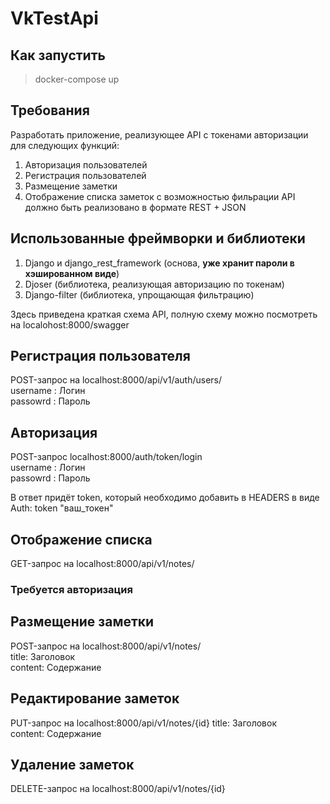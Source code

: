 # VkTestApi  

## Как запустить
> docker-compose up

## Требования  
Разработать приложение, реализующее API с токенами авторизации для следующих функций:  
1. Авторизация пользователей
2. Регистрация пользователей
3. Размещение заметки
4. Отображение списка заметок с возможностью фильрации
API должно быть реализовано в формате REST + JSON

## Использованные фреймворки и библиотеки  
1. Django и django_rest_framework (основа, **уже хранит пароли в хэшированном виде**)
2. Djoser (библиотека, реализующая  авторизацию по токенам)
3. Django-filter (библиотека, упрощающая фильтрацию)
  
Здесь приведена краткая схема API, полную схему можно посмотреть на localohost:8000/swagger  

## Регистрация пользователя  
POST-запрос на localhost:8000/api/v1/auth/users/  
username : Логин  
passowrd : Пароль

## Авторизация  
POST-запрос localhost:8000/auth/token/login  
username : Логин  
passowrd : Пароль  

В ответ придёт token, который необходимо добавить в HEADERS в виде Auth: token "ваш_токен"  

## Отображение списка  
GET-запрос на localhost:8000/api/v1/notes/

### Требуется авторизация  

## Размещение заметки 
POST-запрос на localhost:8000/api/v1/notes/  
title: Заголовок  
content: Содержание  

## Редактирование заметок
PUT-запрос на localhost:8000/api/v1/notes/{id} 
title: Заголовок  
content: Содержание  

## Удаление заметок
DELETE-запрос на localhost:8000/api/v1/notes/{id} 


